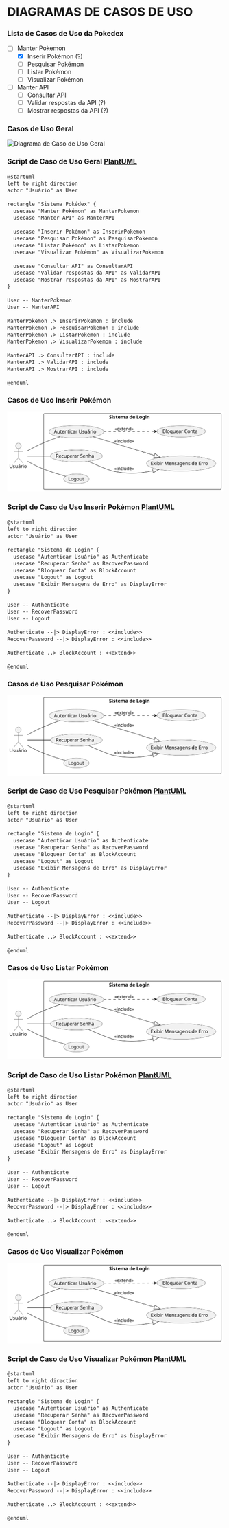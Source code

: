 # DIAGRAMAS DE CASOS DE USO

### Lista de Casos de Uso da Pokedex
- [ ] Manter Pokemon
    - [x] Inserir Pokémon (?)
    - [ ] Pesquisar Pokémon
    - [ ] Listar Pokémon
    - [ ] Visualizar Pokémon
- [ ] Manter API
    - [ ] Consultar API
    - [ ] Validar respostas da API (?)
    - [ ] Mostrar respostas da API (?)

### Casos de Uso Geral

![Diagrama de Caso de Uso Geral](https://plantuml.com/download)

### Script de Caso de Uso Geral [PlantUML]()
    @startuml
    left to right direction
    actor "Usuário" as User
    
    rectangle "Sistema Pokédex" {
      usecase "Manter Pokémon" as ManterPokemon
      usecase "Manter API" as ManterAPI
    
      usecase "Inserir Pokémon" as InserirPokemon
      usecase "Pesquisar Pokémon" as PesquisarPokemon
      usecase "Listar Pokémon" as ListarPokemon
      usecase "Visualizar Pokémon" as VisualizarPokemon
    
      usecase "Consultar API" as ConsultarAPI
      usecase "Validar respostas da API" as ValidarAPI
      usecase "Mostrar respostas da API" as MostrarAPI
    }
    
    User -- ManterPokemon
    User -- ManterAPI
    
    ManterPokemon .> InserirPokemon : include
    ManterPokemon .> PesquisarPokemon : include
    ManterPokemon .> ListarPokemon : include
    ManterPokemon .> VisualizarPokemon : include
    
    ManterAPI .> ConsultarAPI : include
    ManterAPI .> ValidarAPI : include
    ManterAPI .> MostrarAPI : include
    
    @enduml

    

### Casos de Uso Inserir Pokémon
![Diagrama de Caso de Uso Inserir Pokémon](https://github.com/ADS035-Metricas-e-Arquitetura-de-Soft/documento-requisitos/blob/main/caso-de-uso-login-v1.svg)

### Script de Caso de Uso Inserir Pokémon [PlantUML](https://www.plantuml.com/plantuml/uml/SyfFKj2rKt3CoKnELR1Io4ZDoSa70000)
    @startuml
    left to right direction
    actor "Usuário" as User
    
    rectangle "Sistema de Login" {
      usecase "Autenticar Usuário" as Authenticate
      usecase "Recuperar Senha" as RecoverPassword
      usecase "Bloquear Conta" as BlockAccount
      usecase "Logout" as Logout
      usecase "Exibir Mensagens de Erro" as DisplayError
    }
    
    User -- Authenticate
    User -- RecoverPassword
    User -- Logout
    
    Authenticate --|> DisplayError : <<include>>
    RecoverPassword --|> DisplayError : <<include>>
    
    Authenticate ..> BlockAccount : <<extend>>
    
    @enduml

### Casos de Uso Pesquisar Pokémon
![Diagrama de Caso de Uso Pesquisar Pokémon](https://github.com/ADS035-Metricas-e-Arquitetura-de-Soft/documento-requisitos/blob/main/caso-de-uso-login-v1.svg)

### Script de Caso de Uso Pesquisar Pokémon [PlantUML](https://www.plantuml.com/plantuml/uml/SyfFKj2rKt3CoKnELR1Io4ZDoSa70000)
    @startuml
    left to right direction
    actor "Usuário" as User
    
    rectangle "Sistema de Login" {
      usecase "Autenticar Usuário" as Authenticate
      usecase "Recuperar Senha" as RecoverPassword
      usecase "Bloquear Conta" as BlockAccount
      usecase "Logout" as Logout
      usecase "Exibir Mensagens de Erro" as DisplayError
    }
    
    User -- Authenticate
    User -- RecoverPassword
    User -- Logout
    
    Authenticate --|> DisplayError : <<include>>
    RecoverPassword --|> DisplayError : <<include>>
    
    Authenticate ..> BlockAccount : <<extend>>
    
    @enduml

### Casos de Uso Listar Pokémon
![Diagrama de Caso de Uso Listar Pokémon](https://github.com/ADS035-Metricas-e-Arquitetura-de-Soft/documento-requisitos/blob/main/caso-de-uso-login-v1.svg)

### Script de Caso de Uso Listar Pokémon [PlantUML](https://www.plantuml.com/plantuml/uml/SyfFKj2rKt3CoKnELR1Io4ZDoSa70000)
    @startuml
    left to right direction
    actor "Usuário" as User
    
    rectangle "Sistema de Login" {
      usecase "Autenticar Usuário" as Authenticate
      usecase "Recuperar Senha" as RecoverPassword
      usecase "Bloquear Conta" as BlockAccount
      usecase "Logout" as Logout
      usecase "Exibir Mensagens de Erro" as DisplayError
    }
    
    User -- Authenticate
    User -- RecoverPassword
    User -- Logout
    
    Authenticate --|> DisplayError : <<include>>
    RecoverPassword --|> DisplayError : <<include>>
    
    Authenticate ..> BlockAccount : <<extend>>
    
    @enduml

### Casos de Uso Visualizar Pokémon
![Diagrama de Caso de Uso Visualizar Pokémon](https://github.com/ADS035-Metricas-e-Arquitetura-de-Soft/documento-requisitos/blob/main/caso-de-uso-login-v1.svg)

### Script de Caso de Uso Visualizar Pokémon [PlantUML](https://www.plantuml.com/plantuml/uml/SyfFKj2rKt3CoKnELR1Io4ZDoSa70000)
    @startuml
    left to right direction
    actor "Usuário" as User
    
    rectangle "Sistema de Login" {
      usecase "Autenticar Usuário" as Authenticate
      usecase "Recuperar Senha" as RecoverPassword
      usecase "Bloquear Conta" as BlockAccount
      usecase "Logout" as Logout
      usecase "Exibir Mensagens de Erro" as DisplayError
    }
    
    User -- Authenticate
    User -- RecoverPassword
    User -- Logout
    
    Authenticate --|> DisplayError : <<include>>
    RecoverPassword --|> DisplayError : <<include>>
    
    Authenticate ..> BlockAccount : <<extend>>
    
    @enduml
